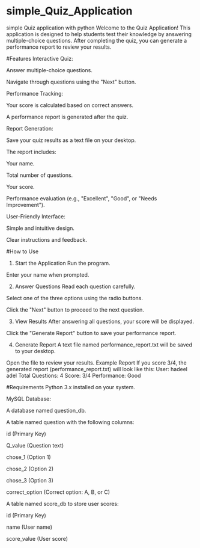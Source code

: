 # simple_Quiz_Application
simple Quiz application with python
Welcome to the Quiz Application! This application is designed to help students test their knowledge by answering multiple-choice questions. After completing the quiz, you can generate a performance report to review your results.

#Features
Interactive Quiz:

Answer multiple-choice questions.

Navigate through questions using the "Next" button.

Performance Tracking:

Your score is calculated based on correct answers.

A performance report is generated after the quiz.

Report Generation:

Save your quiz results as a text file on your desktop.

The report includes:

Your name.

Total number of questions.

Your score.

Performance evaluation (e.g., "Excellent", "Good", or "Needs Improvement").

User-Friendly Interface:

Simple and intuitive design.

Clear instructions and feedback.

#How to Use
1. Start the Application
Run the program.

Enter your name when prompted.

2. Answer Questions
Read each question carefully.

Select one of the three options using the radio buttons.

Click the "Next" button to proceed to the next question.

3. View Results
After answering all questions, your score will be displayed.

Click the "Generate Report" button to save your performance report.

4. Generate Report
A text file named performance_report.txt will be saved to your desktop.

Open the file to review your results.
Example Report
If you score 3/4, the generated report (performance_report.txt) will look like this:
User: hadeel adel
Total Questions: 4
Score: 3/4
Performance: Good

#Requirements
Python 3.x installed on your system.

MySQL Database:

A database named question_db.

A table named question with the following columns:

id (Primary Key)

Q_value (Question text)

chose_1 (Option 1)

chose_2 (Option 2)

chose_3 (Option 3)

correct_option (Correct option: A, B, or C)

A table named score_db to store user scores:

id (Primary Key)

name (User name)

score_value (User score)
